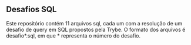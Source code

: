 ## Desafios SQL

Este repositório contém 11 arquivos sql, cada um com a resolução de um desafio de query em SQL propostos pela Trybe.
O formato dos arquivos é desafio*.sql, em que * representa o número do desafio.